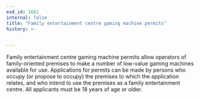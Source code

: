 ```yaml
---
esd_id: 1681
internal: false
title: "Family entertainment centre gaming machine permits"
history: >-
  

---
```


Family entertainment centre gaming machine permits allow operators of family-oriented premises to make a number of low-value gaming machines available for use.  Applications for permits can be made by persons who occupy (or propose to occupy) the premises to which the application relates, and who intend to use the premises as a family entertainment centre. All applicants must be 18 years of age or older.

